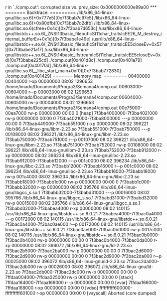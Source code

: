 
r in `./comp.out': corrupted size vs. prev_size: 0x0000000000e89a00 ***
======= Backtrace: =========
/lib/x86_64-linux-gnu/libc.so.6(+0x777e5)[0x7f3bab7c97e5]
/lib/x86_64-linux-gnu/libc.so.6(+0x80dfb)[0x7f3bab7d2dfb]
/lib/x86_64-linux-gnu/libc.so.6(cfree+0x4c)[0x7f3bab7d653c]
/usr/lib/x86_64-linux-gnu/libstdc++.so.6(_ZNSt13basic_filebufIcSt11char_traitsIcEE26_M_destroy_internal_bufferEv+0x1e)[0x7f3babe1e49e]
/usr/lib/x86_64-linux-gnu/libstdc++.so.6(_ZNSt13basic_filebufIcSt11char_traitsIcEE5closeEv+0x57)[0x7f3babe21af7]
/usr/lib/x86_64-linux-gnu/libstdc++.so.6(_ZNSt14basic_ifstreamIcSt11char_traitsIcEE5closeEv+0xd)[0x7f3babe225cd]
./comp.out[0x401d8c]
./comp.out[0x401a79]
./comp.out[0x40170d]
/lib/x86_64-linux-gnu/libc.so.6(__libc_start_main+0xf0)[0x7f3bab772830]
./comp.out[0x401429]
======= Memory map: ========
00400000-00404000 r-xp 00000000 08:02 1296653
/home/imado/Documents/Progra3/Semana4/comp.out
00603000-00604000 r--p 00003000 08:02 1296653
/home/imado/Documents/Progra3/Semana4/comp.out
00604000-00605000 rw-p 00004000 08:02 1296653
/home/imado/Documents/Progra3/Semana4/comp.out
00e75000-00ea7000 rw-p 00000000 00:00 0                                  [heap]
7f3ba4000000-7f3ba4021000 rw-p 00000000 00:00 0 
7f3ba4021000-7f3ba8000000 ---p 00000000 00:00 0 
7f3bab449000-7f3bab551000 r-xp 00000000 08:02 396221
/lib/x86_64-linux-gnu/libm-2.23.so
7f3bab551000-7f3bab750000 ---p 00108000 08:02 396221
/lib/x86_64-linux-gnu/libm-2.23.so
7f3bab750000-7f3bab751000 r--p 00107000 08:02 396221
/lib/x86_64-linux-gnu/libm-2.23.so
7f3bab751000-7f3bab752000 rw-p 00108000 08:02 396221
/lib/x86_64-linux-gnu/libm-2.23.so
7f3bab752000-7f3bab912000 r-xp 00000000 08:02 396234
/lib/x86_64-linux-gnu/libc-2.23.so
7f3bab912000-7f3babb12000 ---p 001c0000 08:02 396234
/lib/x86_64-linux-gnu/libc-2.23.so
7f3babb12000-7f3babb16000 r--p 001c0000 08:02 396234
/lib/x86_64-linux-gnu/libc-2.23.so
7f3babb16000-7f3babb18000 rw-p 001c4000 08:02 396234
/lib/x86_64-linux-gnu/libc-2.23.so
7f3babb18000-7f3babb1c000 rw-p 00000000 00:00 0 
7f3babb1c000-7f3babb32000 r-xp 00000000 08:02 395766
/lib/x86_64-linux-gnu/libgcc_s.so.1
7f3babb32000-7f3babd31000 ---p 00016000 08:02 395766
/lib/x86_64-linux-gnu/libgcc_s.so.1
7f3babd31000-7f3babd32000 rw-p 00015000 08:02 395766
/lib/x86_64-linux-gnu/libgcc_s.so.1
7f3babd32000-7f3babea4000 r-xp 00000000 08:02 140115
/usr/lib/x86_64-linux-gnu/libstdc++.so.6.0.21
7f3babea4000-7f3bac0a4000 ---p 00172000 08:02 140115
/usr/lib/x86_64-linux-gnu/libstdc++.so.6.0.21
7f3bac0a4000-7f3bac0ae000 r--p 00172000 08:02 140115
/usr/lib/x86_64-linux-gnu/libstdc++.so.6.0.21
7f3bac0ae000-7f3bac0b0000 rw-p 0017c000 08:02 140115
/usr/lib/x86_64-linux-gnu/libstdc++.so.6.0.21
7f3bac0b0000-7f3bac0b4000 rw-p 00000000 00:00 0 
7f3bac0b4000-7f3bac0da000 r-xp 00000000 08:02 396072
/lib/x86_64-linux-gnu/ld-2.23.so
7f3bac2b5000-7f3bac2ba000 rw-p 00000000 00:00 0 
7f3bac2d6000-7f3bac2d9000 rw-p 00000000 00:00 0 
7f3bac2d9000-7f3bac2da000 r--p 00025000 08:02 396072
/lib/x86_64-linux-gnu/ld-2.23.so
7f3bac2da000-7f3bac2db000 rw-p 00026000 08:02 396072
/lib/x86_64-linux-gnu/ld-2.23.so
7f3bac2db000-7f3bac2dc000 rw-p 00000000 00:00 0 
7ffdaa004000-7ffdaa025000 rw-p 00000000 00:00 0                          [stack]
7ffdaa164000-7ffdaa166000 r--p 00000000 00:00 0                          [vvar]
7ffdaa166000-7ffdaa168000 r-xp 00000000 00:00 0                          [vdso]
ffffffffff600000-ffffffffff601000 r-xp 00000000 00:00 0
[vsyscall]
Aborted (core dumped)
	
